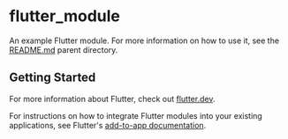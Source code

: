 # flutter_module

An example Flutter module. For more information on how to use it, 
see the [README.md](../README.md) parent directory.

## Getting Started

For more information about Flutter, check out
[flutter.dev](https://flutter.dev).

For instructions on how to integrate Flutter modules into your existing
applications, see Flutter's
[add-to-app documentation](https://flutter.dev/docs/development/add-to-app).
